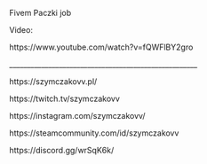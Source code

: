 Fivem Paczki job

<p></p>
Video: 
<p></p>
https://www.youtube.com/watch?v=fQWFlBY2gro
<p></p>
_____________________________________________________
<p></p>
https://szymczakovv.pl/
<p></p>
https://twitch.tv/szymczakovv
<p></p>
https://instagram.com/szymczakovv/
<p></p>
https://steamcommunity.com/id/szymczakovv
<p></p>
https://discord.gg/wrSqK6k/
